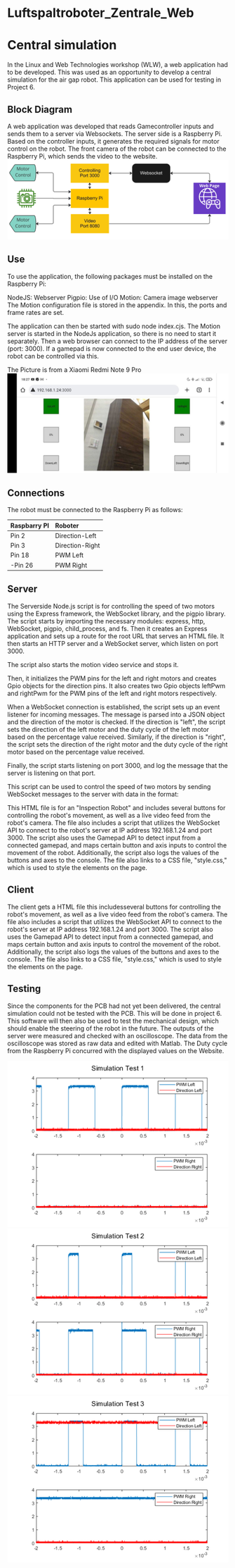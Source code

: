 # Luftspaltroboter_Zentrale_Web

# Central simulation

In the Linux and Web Technologies workshop (WLW), a web application had to be developed.
This was used as an opportunity to develop a central simulation for the air gap robot.
This application can be used for testing in Project 6.

## Block Diagram

A web application was developed that reads Gamecontroller inputs and sends them to a server via Websockets.
The server side is a Raspberry Pi. Based on the controller inputs, it generates the required signals for motor control on the robot.
The front camera of the robot can be connected to the Raspberry Pi, which sends the video to the website.
![ALT](/Block.jpg)

## Use

To use the application, the following packages must be installed on the Raspberry Pi:

NodeJS: Webserver
Pigpio: Use of I/O
Motion: Camera image webserver
The Motion configuration file is stored in the appendix. In this, the ports and frame rates are set.

The application can then be started with sudo node index.cjs.
The Motion server is started in the NodeJs application, so there is no need to start it separately.
Then a web browser can connect to the IP address of the server (port: 3000).
If a gamepad is now connected to the end user device, the robot can be controlled via this.

The Picture is from a Xiaomi Redmi Note 9 Pro
![ALT](/Note_Screen.jpg)


## Connections

The robot must be connected to the Raspberry Pi as follows:


| Raspbarry PI    | Roboter         |
|-----------------|:----------------|
| Pin 2			  | Direction-Left  |
| Pin 3			  | Direction-Right |
| Pin 18		  | PWM Left        |
|-Pin 26		  | PWM Right       |


## Server
The Serverside Node.js script is for controlling the speed of two motors using the Express framework, the WebSocket library, and the pigpio library.
The script starts by importing the necessary modules: express, http, WebSocket, pigpio, child_process, and fs.
Then it creates an Express application and sets up a route for the root URL that serves an HTML file. 
It then starts an HTTP server and a WebSocket server, which listen on port 3000.

The script also starts the motion video service and stops it.

Then, it initializes the PWM pins for the left and right motors and creates Gpio objects for the direction pins.
It also creates two Gpio objects leftPwm and rightPwm for the PWM pins of the left and right motors respectively.

When a WebSocket connection is established, the script sets up an event listener for incoming messages. 
The message is parsed into a JSON object and the direction of the motor is checked. 
If the direction is "left", the script sets the direction of the left motor and the duty cycle of the left motor based on the percentage value received. Similarly, 
if the direction is "right", the script sets the direction of the right motor and the duty cycle of the right motor based on the percentage value received.

Finally, the script starts listening on port 3000, and log the message that the server is listening on that port.

This script can be used to control the speed of two motors by sending WebSocket messages to the server with data in the format:

This HTML file is for an "Inspection Robot" and includes several buttons for controlling the robot's movement, as well as a live video feed from the robot's camera. The file also includes a script that utilizes the WebSocket API to connect to the robot's server at IP address 192.168.1.24 and port 3000. The script also uses the Gamepad API to detect input from a connected gamepad, and maps certain button and axis inputs to control the movement of the robot. Additionally, the script also logs the values of the buttons and axes to the console. The file also links to a CSS file, "style.css," which is used to style the elements on the page.
## Client

The client gets a HTML file this includesseveral buttons for controlling the robot's movement,
as well as a live video feed from the robot's camera. 
The file also includes a script that utilizes the WebSocket API to connect to the robot's server at IP address 192.168.1.24 
and port 3000. The script also uses the Gamepad API to detect input from a connected gamepad, and maps certain button and axis 
inputs to control the movement of the robot. Additionally, the script also logs the values of the buttons and axes to the console. 
The file also links to a CSS file, "style.css," which is used to style the elements on the page.

## Testing

Since the components for the PCB had not yet been delivered, the central simulation could not be tested with the PCB.
This will be done in project 6.
This software will then also be used to test the mechanical design, which should enable
the steering of the robot in the future. The outputs of the server were measured and checked with an oscilloscope.
The data from the oscilloscope was stored as raw data and edited with Matlab.
The Duty cycle from the Raspberry Pi concurred with the displayed values on the Website.

![ALT](/Zentralen_Simulation_1.png)
![ALT](/Zentralen_Simulation_2.png)
![ALT](/Zentralen_Simulation_3.png)
